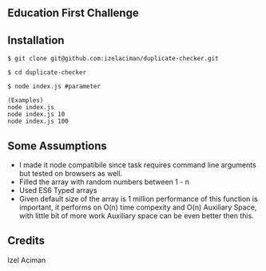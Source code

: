 
## Education First Challenge


## Installation
```
$ git clone git@github.com:izelaciman/duplicate-checker.git
```
```
$ cd duplicate-checker
```
```
$ node index.js #parameter 

(Examples)
node index.js 
node index.js 10
node index.js 100
```

## Some Assumptions
- I made it node compatibile since task requires command line arguments but tested on browsers as well.
- Filled the array with random numbers between 1 - n
- Used ES6 Typed arrays
- Given default size of the array is 1 million performance of this function is important, it performs on O(n) time compexity and O(n) Auxiliary Space, with little bit of more work Auxiliary space can be even better then this.


## Credits
Izel Aciman

